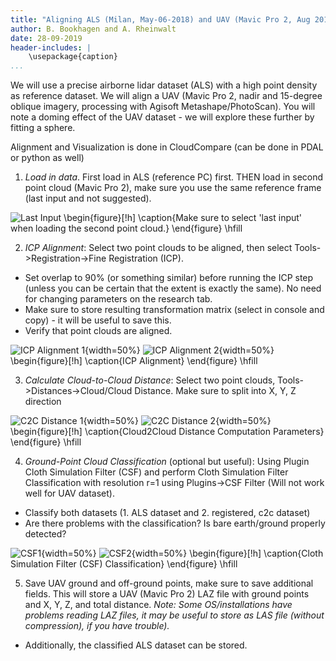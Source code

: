 ```yaml
---
title: "Aligning ALS (Milan, May-06-2018) and UAV (Mavic Pro 2, Aug 2019) data using a spherical fit"
author: B. Bookhagen and A. Rheinwalt
date: 28-09-2019
header-includes: |
    \usepackage{caption}
...
```


We will use a precise airborne lidar dataset (ALS) with a high point density as reference dataset. We will align a UAV (Mavic Pro 2, nadir and 15-degree oblique imagery, processing with Agisoft Metashape/PhotoScan). You will note a doming effect of the UAV dataset - we will explore these further by fitting a sphere.

Alignment and Visualization is done in CloudCompare (can be done in PDAL or python as well)

1. *Load in data*. First load in ALS (reference PC) first. THEN load in second point cloud (Mavic Pro 2), make sure you use the same reference frame (last input and not suggested).

![](../png/last_input.png "Last Input")
\begin{figure}[!h]
\caption{Make sure to select 'last input' when loading the second point cloud.}
\end{figure}
\hfill

2. *ICP Alignment*: Select two point clouds to be aligned, then select Tools->Registration->Fine Registration (ICP).
  - Set overlap to 90% (or something similar) before running the ICP step (unless you can be certain that the extent is exactly the same). No need for changing parameters on the research tab.
  - Make sure to store resulting transformation matrix (select in console and copy) - it will be useful to save this.
  - Verify that point clouds are aligned.

![](../png/registration1.png "ICP Alignment 1"){width=50%}
![](../png/registration2.png "ICP Alignment 2"){width=50%}
\begin{figure}[!h]
\caption{ICP Alignment}
\end{figure}
\hfill


3. *Calculate Cloud-to-Cloud Distance*: Select two point clouds, Tools->Distances->Cloud/Cloud Distance. Make sure to split into X, Y, Z direction

![](../png/cloud2cloud_distance.png "C2C Distance 1"){width=50%}
![](../png/cloud2cloud_distance2.png "C2C Distance 2"){width=50%}
\begin{figure}[!h]
\caption{Cloud2Cloud Distance Computation Parameters}
\end{figure}
\hfill

4. *Ground-Point Cloud Classification* (optional but useful): Using Plugin Cloth Simulation Filter (CSF) and perform Cloth Simulation Filter Classification with resolution r=1 using Plugins->CSF Filter (Will not work well for UAV dataset).
  - Classify both datasets (1. ALS dataset and 2. registered, c2c dataset)
  - Are there problems with the classification? Is bare earth/ground properly detected?

![](../png/csf1.png "CSF1"){width=50%}
![](../png/csf2.png "CSF2"){width=50%}
\begin{figure}[!h]
\caption{Cloth Simulation Filter (CSF) Classification}
\end{figure}
\hfill

5. Save UAV ground and off-ground points, make sure to save additional fields. This will store a UAV (Mavic Pro 2) LAZ file with ground points and X, Y, Z, and total distance. *Note: Some OS/installations have problems reading LAZ files, it may be useful to store as LAS file (without compression), if you have trouble).*

  - Additionally, the classified ALS dataset can be stored.
